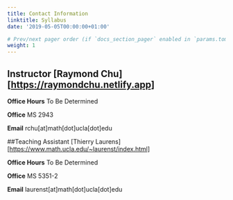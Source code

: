 ```yaml
---
title: Contact Information
linktitle: Syllabus
date: '2019-05-05T00:00:00+01:00'

# Prev/next pager order (if `docs_section_pager` enabled in `params.toml`)
weight: 1
---
```


## Instructor [Raymond Chu][https://raymondchu.netlify.app]

**Office Hours** To Be Determined

**Office** MS 2943

**Email** rchu[at]math[dot]ucla[dot]edu

##Teaching Assistant [Thierry Laurens][https://www.math.ucla.edu/~laurenst/index.html]

**Office Hours** To Be Determined

**Office** MS 5351-2

**Email** laurenst[at]math[dot]ucla[dot]edu
